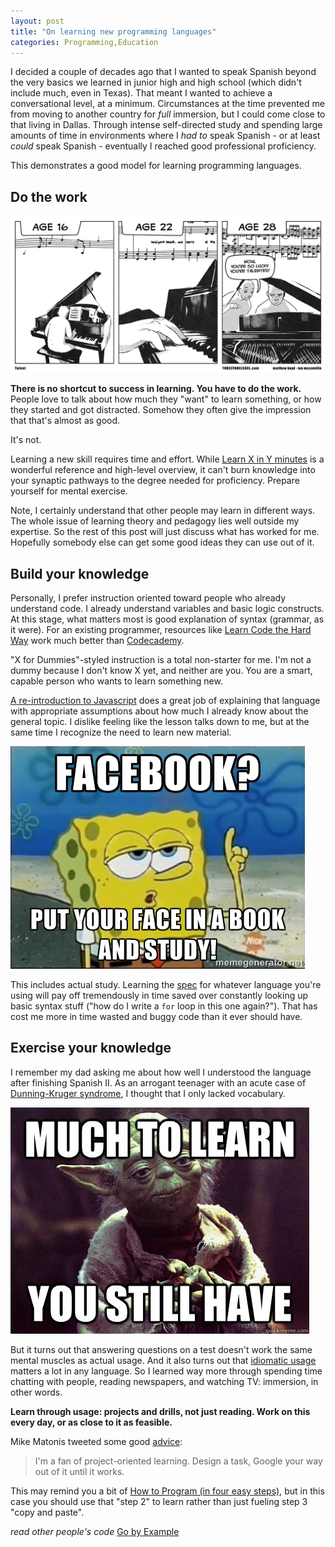 ```yaml
---
layout: post
title: "On learning new programming languages"
categories: Programming,Education
---
```


I decided a couple of decades ago that I wanted to speak Spanish beyond the very basics we learned in junior high and high school (which didn't include much, even in Texas). That meant I wanted to achieve a conversational level, at a minimum. Circumstances at the time prevented me from moving to another country for _full_ immersion, but I could come close to that living in Dallas. Through intense self-directed study and spending large amounts of time in environments where I *had to* speak Spanish - or at least *could* speak Spanish - eventually I reached good professional proficiency.

This demonstrates a good model for learning programming languages.

## Do the work
[![talent](/assets/images/talent-development.png)](http://threepanelsoul.com/2015/05/11/talent/)

**There is no shortcut to success in learning. You have to do the work.** People love to talk about how much they "want" to learn something, or how they started and got distracted. Somehow they often give the impression that that's almost as good.

It's not.

Learning a new skill requires time and effort. While [Learn X in Y minutes](http://learnxinyminutes.com/) is a wonderful reference and high-level overview, it can't burn knowledge into your synaptic pathways to the degree needed for proficiency. Prepare yourself for mental exercise.

Note, I certainly understand that other people may learn in different ways. The whole issue of learning theory and pedagogy lies well outside my expertise. So the rest of this post will just discuss what has worked for me. Hopefully somebody else can get some good ideas they can use out of it.

## Build your knowledge
Personally, I prefer instruction oriented toward people who already understand code. I already understand variables and basic logic constructs. At this stage, what matters most is good explanation of syntax (grammar, as it were). For an existing programmer, resources like [Learn Code the Hard Way](http://learncodethehardway.org/) work much better than [Codecademy](http://www.codecademy.com/learn).

"X for Dummies"-styled instruction is a total non-starter for me. I'm not a dummy because I don't know X yet, and neither are you. You are a smart, capable person who wants to learn something new.

[A re-introduction to Javascript](https://developer.mozilla.org/en-US/docs/Web/JavaScript/A_re-introduction_to_JavaScript) does a great job of explaining that language with appropriate assumptions about how much I already know about the general topic. I dislike feeling like the lesson talks down to me, but at the same time I recognize the need to learn new material.

![face book and study](/assets/images/facebook-study.jpg)

This includes actual study. Learning the [spec](http://golang.org/ref/spec) for whatever language you're using will pay off tremendously in time saved over constantly looking up basic syntax stuff ("how do I write a `for` loop in this one again?"). That has cost me more in time wasted and buggy code than it ever should have.

## Exercise your knowledge

I remember my dad asking me about how well I understood the language after finishing Spanish II. As an arrogant teenager with an acute case of [Dunning-Kruger syndrome](https://en.wikipedia.org/wiki/Dunning%E2%80%93Kruger_effect), I thought that I only lacked vocabulary.

![much to learn you still have](/assets/images/yoda-learn.jpg)

But it turns out that answering questions on a test doesn't work the same mental muscles as actual usage. And it also turns out that [idiomatic usage](https://blog.udemy.com/idioms-and-their-meanings/comment-page-1/) matters a lot in any language. So I learned way more through spending time chatting with people, reading newspapers, and watching TV: immersion, in other words.

**Learn through usage: projects and drills, not just reading. Work on this every day, or as close to it as feasible.**

Mike Matonis tweeted some good [advice](https://twitter.com/matonis/status/597800103643086848):

> I'm a fan of project-oriented learning. Design a task, Google your way out of it until it works.

This may remind you a bit of [How to Program (in four easy steps)](https://imgur.com/wOsEq7N), but in this case you should use that "step 2" to learn rather than just fueling step 3 "copy and paste".

_read other people's code_
[Go by Example](https://gobyexample.com/)
